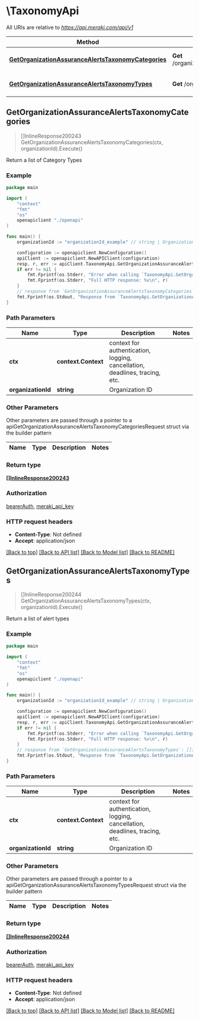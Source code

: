 # \TaxonomyApi

All URIs are relative to *https://api.meraki.com/api/v1*

Method | HTTP request | Description
------------- | ------------- | -------------
[**GetOrganizationAssuranceAlertsTaxonomyCategories**](TaxonomyApi.md#GetOrganizationAssuranceAlertsTaxonomyCategories) | **Get** /organizations/{organizationId}/assurance/alerts/taxonomy/categories | Return a list of Category Types
[**GetOrganizationAssuranceAlertsTaxonomyTypes**](TaxonomyApi.md#GetOrganizationAssuranceAlertsTaxonomyTypes) | **Get** /organizations/{organizationId}/assurance/alerts/taxonomy/types | Return a list of alert types



## GetOrganizationAssuranceAlertsTaxonomyCategories

> []InlineResponse200243 GetOrganizationAssuranceAlertsTaxonomyCategories(ctx, organizationId).Execute()

Return a list of Category Types



### Example

```go
package main

import (
    "context"
    "fmt"
    "os"
    openapiclient "./openapi"
)

func main() {
    organizationId := "organizationId_example" // string | Organization ID

    configuration := openapiclient.NewConfiguration()
    apiClient := openapiclient.NewAPIClient(configuration)
    resp, r, err := apiClient.TaxonomyApi.GetOrganizationAssuranceAlertsTaxonomyCategories(context.Background(), organizationId).Execute()
    if err != nil {
        fmt.Fprintf(os.Stderr, "Error when calling `TaxonomyApi.GetOrganizationAssuranceAlertsTaxonomyCategories``: %v\n", err)
        fmt.Fprintf(os.Stderr, "Full HTTP response: %v\n", r)
    }
    // response from `GetOrganizationAssuranceAlertsTaxonomyCategories`: []InlineResponse200243
    fmt.Fprintf(os.Stdout, "Response from `TaxonomyApi.GetOrganizationAssuranceAlertsTaxonomyCategories`: %v\n", resp)
}
```

### Path Parameters


Name | Type | Description  | Notes
------------- | ------------- | ------------- | -------------
**ctx** | **context.Context** | context for authentication, logging, cancellation, deadlines, tracing, etc.
**organizationId** | **string** | Organization ID | 

### Other Parameters

Other parameters are passed through a pointer to a apiGetOrganizationAssuranceAlertsTaxonomyCategoriesRequest struct via the builder pattern


Name | Type | Description  | Notes
------------- | ------------- | ------------- | -------------


### Return type

[**[]InlineResponse200243**](InlineResponse200243.md)

### Authorization

[bearerAuth](../README.md#bearerAuth), [meraki_api_key](../README.md#meraki_api_key)

### HTTP request headers

- **Content-Type**: Not defined
- **Accept**: application/json

[[Back to top]](#) [[Back to API list]](../README.md#documentation-for-api-endpoints)
[[Back to Model list]](../README.md#documentation-for-models)
[[Back to README]](../README.md)


## GetOrganizationAssuranceAlertsTaxonomyTypes

> []InlineResponse200244 GetOrganizationAssuranceAlertsTaxonomyTypes(ctx, organizationId).Execute()

Return a list of alert types



### Example

```go
package main

import (
    "context"
    "fmt"
    "os"
    openapiclient "./openapi"
)

func main() {
    organizationId := "organizationId_example" // string | Organization ID

    configuration := openapiclient.NewConfiguration()
    apiClient := openapiclient.NewAPIClient(configuration)
    resp, r, err := apiClient.TaxonomyApi.GetOrganizationAssuranceAlertsTaxonomyTypes(context.Background(), organizationId).Execute()
    if err != nil {
        fmt.Fprintf(os.Stderr, "Error when calling `TaxonomyApi.GetOrganizationAssuranceAlertsTaxonomyTypes``: %v\n", err)
        fmt.Fprintf(os.Stderr, "Full HTTP response: %v\n", r)
    }
    // response from `GetOrganizationAssuranceAlertsTaxonomyTypes`: []InlineResponse200244
    fmt.Fprintf(os.Stdout, "Response from `TaxonomyApi.GetOrganizationAssuranceAlertsTaxonomyTypes`: %v\n", resp)
}
```

### Path Parameters


Name | Type | Description  | Notes
------------- | ------------- | ------------- | -------------
**ctx** | **context.Context** | context for authentication, logging, cancellation, deadlines, tracing, etc.
**organizationId** | **string** | Organization ID | 

### Other Parameters

Other parameters are passed through a pointer to a apiGetOrganizationAssuranceAlertsTaxonomyTypesRequest struct via the builder pattern


Name | Type | Description  | Notes
------------- | ------------- | ------------- | -------------


### Return type

[**[]InlineResponse200244**](InlineResponse200244.md)

### Authorization

[bearerAuth](../README.md#bearerAuth), [meraki_api_key](../README.md#meraki_api_key)

### HTTP request headers

- **Content-Type**: Not defined
- **Accept**: application/json

[[Back to top]](#) [[Back to API list]](../README.md#documentation-for-api-endpoints)
[[Back to Model list]](../README.md#documentation-for-models)
[[Back to README]](../README.md)

